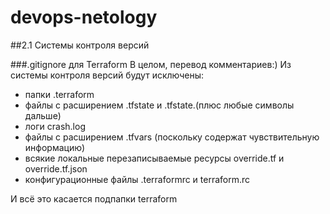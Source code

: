 # devops-netology
##2.1 Системы контроля версий

###.gitignore для Terraform 
В целом, перевод комментариев:) Из системы контроля версий будут исключены:
* папки .terraform
* файлы с расширением .tfstate и .tfstate.(плюс любые символы дальше)
* логи crash.log
* файлы с расширением .tfvars (поскольку содержат чувствительную информацию)
* всякие локальные перезаписываемые ресурсы override.tf и override.tf.json
* конфигурационные файлы .terraformrc и terraform.rc

И всё это касается подпапки terraform